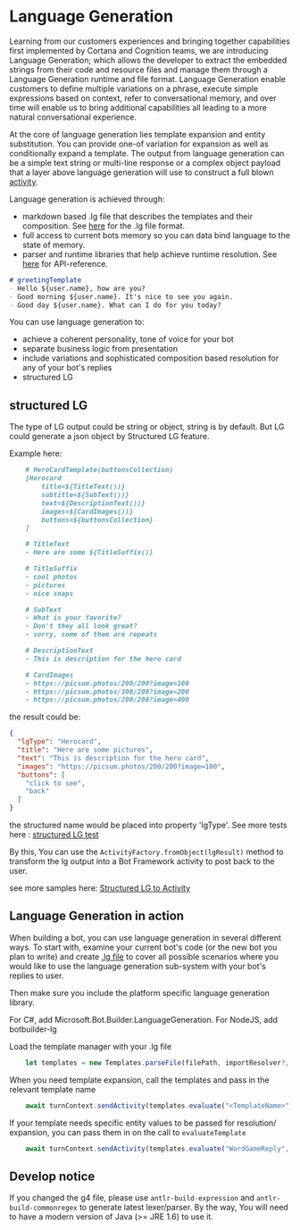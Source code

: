 # Language Generation

Learning from our customers experiences and bringing together capabilities first implemented by Cortana and Cognition teams, we are introducing Language Generation; which allows the developer to extract the embedded strings from their code and resource files and manage them through a Language Generation runtime and file format.  Language Generation enable customers to define multiple variations on a phrase, execute simple expressions based on context, refer to conversational memory, and over time will enable us to bring additional capabilities all leading to a more natural conversational experience.

At the core of language generation lies template expansion and entity substitution. You can provide one-of variation for expansion as well as conditionally expand a template. The output from language generation can be a simple text string or multi-line response or a complex object payload that a layer above language generation will use to construct a full blown [activity][1].

Language generation is achieved through:

- markdown based .lg file that describes the templates and their composition. See [here][3] for the .lg file format.
- full access to current bots memory so you can data bind language to the state of memory.
- parser and runtime libraries that help achieve runtime resolution. See [here][2] for API-reference.

```markdown
# greetingTemplate
- Hello ${user.name}, how are you?
- Good morning ${user.name}. It's nice to see you again.
- Good day ${user.name}. What can I do for you today?
```

You can use language generation to:

- achieve a coherent personality, tone of voice for your bot
- separate business logic from presentation
- include variations and sophisticated composition based resolution for any of your bot's replies
- structured LG


## structured LG
The type of LG output could be string or object, string is by default. But LG could generate a json object by Structured LG feature.

Example here:

```markdown
    # HeroCardTemplate(buttonsCollection)
    [Herocard
        title=${TitleText())}
        subtitle=${SubText())}
        text=${DescriptionText())}
        images=${CardImages())}
        buttons=${buttonsCollection}
    ]

    # TitleText
    - Here are some ${TitleSuffix()}

    # TitleSuffix
    - cool photos
    - pictures
    - nice snaps

    # SubText
    - What is your favorite?
    - Don't they all look great?
    - sorry, some of them are repeats

    # DescriptionText
    - This is description for the hero card

    # CardImages
    - https://picsum.photos/200/200?image=100
    - https://picsum.photos/300/200?image=200
    - https://picsum.photos/200/200?image=400
```

the result could be:
```json
{
  "lgType": "Herocard",
  "title": "Here are some pictures",
  "text": "This is description for the hero card",
  "images": "https://picsum.photos/200/200?image=100",
  "buttons": [
    "click to see",
    "back"
  ]
}
```
the structured name would be placed into property 'lgType'.
See more tests here : [structured LG test][4]

By this, You can use the `ActivityFactory.fromObject(lgResult)` method to transform the lg output into a Bot Framework activity to post back to the user.

see more samples here: [Structured LG to Activity][5]

## Language Generation in action

When building a bot, you can use language generation in several different ways. To start with, examine your current bot's code (or the new bot you plan to write) and create [.lg file][3] to cover all possible scenarios where you would like to use the language generation sub-system with your bot's replies to user.

Then make sure you include the platform specific language generation library.

For C#, add Microsoft.Bot.Builder.LanguageGeneration.
For NodeJS, add botbuilder-lg

Load the template manager with your .lg file

```typescript
    let templates = new Templates.parseFile(filePath, importResolver?, expressionParser?);
```

When you need template expansion, call the templates and pass in the relevant template name

```typescript
    await turnContext.sendActivity(templates.evaluate("<TemplateName>", entitiesCollection));
```

If your template needs specific entity values to be passed for resolution/ expansion, you can pass them in on the call to `evaluateTemplate`

```typescript
    await turnContext.sendActivity(templates.evaluate("WordGameReply", { GameName = "MarcoPolo" } ));
```

## Develop notice
If you changed the g4 file, please use `antlr-build-expression` and `antlr-build-commonregex` to generate latest lexer/parser. By the way, You will need to have a modern version of Java (>= JRE 1.6) to use it.

[1]:https://github.com/Microsoft/BotBuilder/blob/main/specs/botframework-activity/botframework-activity.md
[2]:https://docs.microsoft.com/en-us/azure/bot-service/language-generation/language-generation-api-reference?view=azure-bot-service-4.0
[3]:https://docs.microsoft.com/en-us/azure/bot-service/file-format/bot-builder-lg-file-format?view=azure-bot-service-4.0
[4]:https://github.com/microsoft/botbuilder-js/blob/main/libraries/botbuilder-lg/tests/testData/examples/StructuredTemplate.lg
[5]:https://github.com/microsoft/botbuilder-js/blob/main/libraries/botbuilder-lg/tests/testData/examples/NormalStructuredLG.lg

